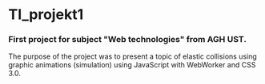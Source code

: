 # TI_projekt1
### First project for subject "Web technologies" from AGH UST.
The purpose of the project was to present a topic of elastic collisions using graphic animations (simulation) using JavaScript with WebWorker and CSS 3.0.

